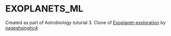 # EXOPLANETS_ML
Created as part of Astrobiology tutorial 3. Clone of [Exoplanet-exploration](https://github.com/nageshsinghc4/Exoplanet-exploration) by [nageshsinghc4](https://github.com/nageshsinghc4/)
